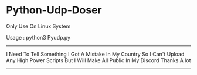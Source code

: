 # Python-Udp-Doser

Only Use On Linux System

Usage : python3 Pyudp.py

******************************************************
I Need To Tell Something 
I Got A Mistake In My Country
So I Can't Upload Any High Power Scripts 
But I Will Make All Public In My Discord 
Thanks A lot
******************************************************
